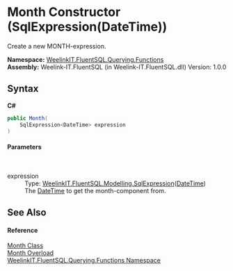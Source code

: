# Month Constructor (SqlExpression(DateTime))
 

Create a new MONTH-expression.

**Namespace:**&nbsp;<a href="6b99a131-e31e-85f7-077f-e177553e0606">WeelinkIT.FluentSQL.Querying.Functions</a><br />**Assembly:**&nbsp;Weelink-IT.FluentSQL (in Weelink-IT.FluentSQL.dll) Version: 1.0.0

## Syntax

**C#**<br />
``` C#
public Month(
	SqlExpression<DateTime> expression
)
```


#### Parameters
&nbsp;<dl><dt>expression</dt><dd>Type: <a href="6d3bd1b1-9588-4b2a-b617-fde5eea88b0a">WeelinkIT.FluentSQL.Modelling.SqlExpression</a>(<a href="http://msdn2.microsoft.com/en-us/library/03ybds8y" target="_blank">DateTime</a>)<br />The <a href="http://msdn2.microsoft.com/en-us/library/03ybds8y" target="_blank">DateTime</a> to get the month-component from.</dd></dl>

## See Also


#### Reference
<a href="7a8748f9-0ba8-a2d9-3714-931c6c8fc6e1">Month Class</a><br /><a href="d58d12bb-1068-f875-dd71-d2f589ea0362">Month Overload</a><br /><a href="6b99a131-e31e-85f7-077f-e177553e0606">WeelinkIT.FluentSQL.Querying.Functions Namespace</a><br />